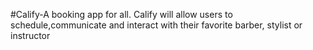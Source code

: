 #Calify-A booking app for all. 
Calify will allow users to schedule,communicate and interact with their favorite barber, stylist or instructor 